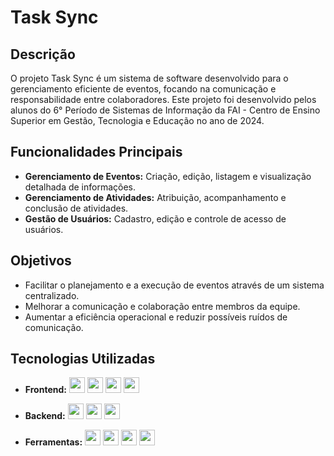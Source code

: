 # Task Sync

## Descrição

O projeto Task Sync é um sistema de software desenvolvido para o gerenciamento eficiente de eventos, focando na comunicação e responsabilidade entre colaboradores. Este projeto foi desenvolvido pelos alunos do 6° Período de Sistemas de Informação da FAI - Centro de Ensino Superior em Gestão, Tecnologia e Educação no ano de 2024.

## Funcionalidades Principais

- **Gerenciamento de Eventos:** Criação, edição, listagem e visualização detalhada de informações.
- **Gerenciamento de Atividades:** Atribuição, acompanhamento e conclusão de atividades.
- **Gestão de Usuários:** Cadastro, edição e controle de acesso de usuários.

## Objetivos

- Facilitar o planejamento e a execução de eventos através de um sistema centralizado.
- Melhorar a comunicação e colaboração entre membros da equipe.
- Aumentar a eficiência operacional e reduzir possíveis ruídos de comunicação.

## Tecnologias Utilizadas

- **Frontend:** 
 <img src="https://angular.io/assets/images/logos/angular/angular.svg" width="25" height="25">   <img src="https://www.w3.org/html/logo/downloads/HTML5_Logo_512.png" width="25" height="25">   <img src="https://upload.wikimedia.org/wikipedia/commons/d/d5/CSS3_logo_and_wordmark.svg" width="25" height="25">   <img src="https://upload.wikimedia.org/wikipedia/commons/b/b2/Bootstrap_logo.svg" width="25" height="25">

- **Backend:** 
 <img src="https://nodejs.org/static/images/logo.svg" width="25" height="25">   <img src="https://www.postgresql.org/media/img/about/press/elephant.png" width="25" height="25">  <img src="https://cdn.jsdelivr.net/gh/devicons/devicon@latest/icons/typescript/typescript-original.svg" width="25" height="25"/>
          

- **Ferramentas:** 
  <img src="https://code.visualstudio.com/assets/favicon.ico" width="25" height="25">   <img loading="lazy" src="https://cdn.jsdelivr.net/gh/devicons/devicon/icons/git/git-original.svg" width="25" height="25"/>   <img src="https://github.githubassets.com/images/modules/logos_page/GitHub-Mark.png" width="25" height="25">   <img src="https://resources.jetbrains.com/storage/products/intellij-idea/img/meta/intellij-idea_logo_300x300.png" width="25" height="25">
